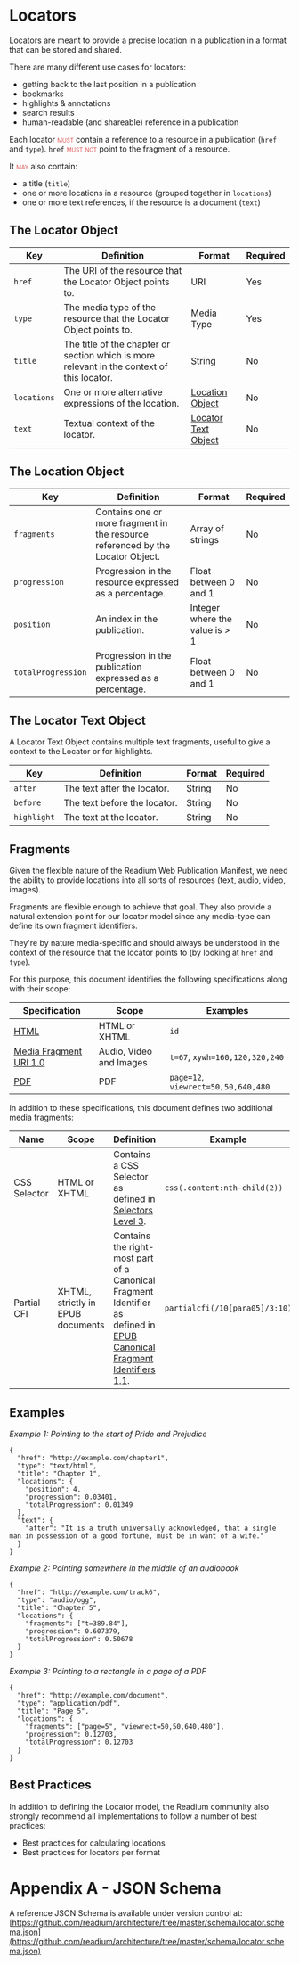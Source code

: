 # Locators

Locators are meant to provide a precise location in a publication in a format that can be stored and shared.

There are many different use cases for locators:

* getting back to the last position in a publication
* bookmarks
* highlights & annotations
* search results
* human-readable (and shareable) reference in a publication

Each locator <strong class="rfc">must</strong> contain a reference to a resource in a publication (`href` and `type`).
`href` <strong class="rfc">must not</strong> point to the fragment of a resource.

It <strong class="rfc">may</strong> also contain:

* a title (`title`)
* one or more locations in a resource (grouped together in `locations`)
* one or more text references, if the resource is a document (`text`)

## The Locator Object

| Key  | Definition | Format | Required |
| ---- | ---------- | ------ | -------- |
| `href`  | The URI of the resource that the Locator Object points to. | URI | Yes |
| `type`  | The media type of the resource that the Locator Object points to. | Media Type | Yes |
| `title`  | The title of the chapter or section which is more relevant in the context of this locator.| String | No |
| `locations`  | One or more alternative expressions of the location. | [Location Object](#the-location-object) | No |
| `text`  |  Textual context of the locator.  | [Locator Text Object](#the-locator-text-object) | No |

## The Location Object

| Key  | Definition | Format | Required |
| ---- | ---------- | ------ | -------- |
| `fragments` |  Contains one or more fragment in the resource referenced by the Locator Object.  | Array of strings | No |
| `progression`  | Progression in the resource expressed as a percentage.  | Float between 0 and 1 | No |
| `position`  | An index in the publication.  | Integer where the value is > 1 | No |
| `totalProgression` | Progression in the publication expressed as a percentage.  | Float between 0 and 1 | No |


## The Locator Text Object

A Locator Text Object contains multiple text fragments, useful to give a context to the Locator or for highlights.

| Key  | Definition | Format | Required |
| ---- | ---------- | ------ | -------- |
| `after` | The text after the locator.| String | No |
| `before` | The text before the locator.  | String | No |
| `highlight` | The text at the locator.  | String | No |


## Fragments

Given the flexible nature of the Readium Web Publication Manifest, we need the ability to provide locations into all sorts of resources (text, audio, video, images).

Fragments are flexible enough to achieve that goal. They also provide a natural extension point for our locator model since any media-type can define its own fragment identifiers.

They're by nature media-specific and should always be understood in the context of the resource that the locator points to (by looking at `href` and `type`).

For this purpose, this document identifies the following specifications along with their scope:

| Specification | Scope | Examples |
| ------------- | ----- | ------- |
| [HTML](https://html.spec.whatwg.org/) | HTML or XHTML | `id` |
| [Media Fragment URI 1.0](https://www.w3.org/TR/media-frags/) | Audio, Video and Images | `t=67`, `xywh=160,120,320,240`|
| [PDF](http://tools.ietf.org/rfc/rfc3778) | PDF | `page=12`, `viewrect=50,50,640,480`|

In addition to these specifications, this document defines two additional media fragments:

| Name | Scope | Definition | Example |
| ---- | ----- | ---------- | ------- |
| CSS Selector | HTML or XHTML | Contains a CSS Selector as defined in [Selectors Level 3](https://www.w3.org/TR/selectors-3/).| `css(.content:nth-child(2))` |
| Partial CFI | XHTML, strictly in EPUB documents | Contains the right-most part of a Canonical Fragment Identifier as defined in [EPUB Canonical Fragment Identifiers 1.1](http://www.idpf.org/epub/linking/cfi/epub-cfi.html).| `partialcfi(/10[para05]/3:10)` |


## Examples


*Example 1: Pointing to the start of Pride and Prejudice*

```
{
  "href": "http://example.com/chapter1",
  "type": "text/html",
  "title": "Chapter 1",
  "locations": {
    "position": 4,
    "progression": 0.03401,
    "totalProgression": 0.01349
  },
  "text": {
    "after": "It is a truth universally acknowledged, that a single man in possession of a good fortune, must be in want of a wife."
  }
}
```

*Example 2: Pointing somewhere in the middle of an audiobook*

```
{
  "href": "http://example.com/track6",
  "type": "audio/ogg",
  "title": "Chapter 5",
  "locations": {
    "fragments": ["t=389.84"],
    "progression": 0.607379,
    "totalProgression": 0.50678
  }
}
```

*Example 3: Pointing to a rectangle in a page of a PDF*

```
{
  "href": "http://example.com/document",
  "type": "application/pdf",
  "title": "Page 5",
  "locations": {
    "fragments": ["page=5", "viewrect=50,50,640,480"],
    "progression": 0.12703,
    "totalProgression": 0.12703
  }
}
```

## Best Practices

In addition to defining the Locator model, the Readium community also strongly recommend all implementations to follow a number of best practices:

* Best practices for calculating locations
* Best practices for locators per format


# Appendix A - JSON Schema

A reference JSON Schema is available under version control at: [https://github.com/readium/architecture/tree/master/schema/locator.schema.json](https://github.com/readium/architecture/tree/master/schema/locator.schema.json)

<style>
.rfc {
    color: #d55;
    font-variant: small-caps;
    font-style: normal;
    font-weight: normal;
}
</style>